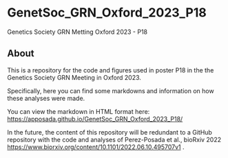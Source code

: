 # GenetSoc_GRN_Oxford_2023_P18
Genetics Society GRN Metting Oxford 2023 - P18


## About

This is a repository for the code and figures used in poster P18 in the the Genetics Society GRN Meeting in Oxford 2023.

Specifically, here you can find some markdowns and information on how these analyses were made.

You can view the markdown in HTML format here: https://apposada.github.io/GenetSoc_GRN_Oxford_2023_P18/

In the future, the content of this repository will be redundant to a GitHub repository with the code and analyses of Perez-Posada et al., bioRxiv 2022 https://www.biorxiv.org/content/10.1101/2022.06.10.495707v1 .
